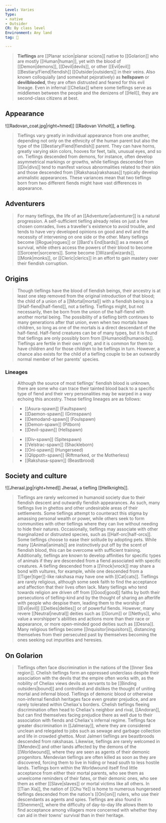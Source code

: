 ```yaml
---
Level: Varies
Type:
- native
- Outsider
CR: By class level
Environment: Any land
tag: 👹

---
```


> **Tieflings** are [[Planar scion|planar scions]] native to [[Golarion]] who are mostly [[Human|human]], yet with the blood of [[Demon|demons]], [[Devil|devils]], or other [[Evil|evil]] [[Bestiary/Fiend|fiendish]] [[Outsider|outsiders]] in their veins. Also known colloquially (and somewhat pejoratively) as **hellspawn** or **devilblooded**, they are often distrusted and feared for this evil lineage. Even in infernal [[Cheliax]] where some tieflings serve as middlemen between the people and the denizens of [[Hell]], they are second-class citizens at best.



## Appearance

![[Radovan_coat.jpg|right+hmed]] 
 [[Radovan Virholt]], a tiefling.
> Tieflings vary greatly in individual appearance from one another, depending not only on the ethnicity of the human parent but also the type of the [[Bestiary/Fiend|fiendish]] parent. They can have horns, greatly varying skin colors, hooves for feet, tails, unusual eyes, and so on. Tieflings descended from demons, for instance, often develop asymmetrical markings or growths, while tieflings descended from [[Div|divs]] tend to manifest various abnormalities related to their skin and those descended from [[Rakshasa|rakshasas]] typically develop animalistic appearances. These variances mean that two tieflings born from two different fiends might have vast differences in appearance.


## Adventurers

> For many tieflings, the life of an [[Adventurer|adventurer]] is a natural progression. A self-sufficient tiefling already relies on just a few chosen comrades, lives a traveller's existence to avoid trouble, and tends to have very developed opinions on good and evil and the necessity of intervening on one side or the other. Many tieflings become [[Rogue|rogues]] or [[Bard's End|bards]] as a means of survival, while others access the powers of their blood to become [[Sorcerer|sorcerers]]. Some become [[Wizard|wizards]], [[Monk|monks]], or [[Cleric|clerics]] in an effort to gain mastery over their fiendish corruption.


## Origins

> Though tieflings have the blood of fiendish beings, their ancestry is at least one step removed from the original introduction of that blood; the child of a union of a [[Mortal|mortal]] with a fiendish being is a [[Half-fiend|half-fiend]], not a tiefling. Tieflings might, but not necessarily, then be born from the union of the half-fiend with another mortal being. The possibility of a tiefling birth continues to many generations after that union, even when two mortals have children, so long as one of the mortals is a direct descendant of the half-fiend. Half-fiend creatures can be of many types, but it is found that tieflings are only possibly born from [[Humanoid|humanoids]].
> Tieflings are fertile in their own right, and it is common for them to have children and for those children to be tieflings in turn. However, a chance also exists for the child of a tiefling couple to be an outwardly normal member of her parents' species.


### Lineages

> Although the source of most tieflings' fiendish blood is unknown, there are some who can trace their tainted blood back to a specific type of fiend and their very personalities may be warped in a way echoing this ancestry. These tiefling lineages are as follows:















> - [[Asura-spawn]] (Faultspawn)
> - [[Daemon-spawn]] (Grimspawn)
> - [[Demodand-spawn]] (Foulspawn)
> - [[Demon-spawn]] (Pitborn)
> - [[Devil-spawn]] (Hellspawn)


> - [[Div-spawn]] (Spitespawn)
> - [[Velstrac-spawn]] (Shackleborn)
> - [[Oni-spawn]] (Hungerseed)
> - [[Qlippoth-spawn]] (Riftmarked, or the Motherless)
> - [[Rakshasa-spawn]] (Beastbrood)






## Society and culture

![[Jheraal.jpg|right+hmed]] 
 Jheraal, a tiefling [[Hellknights]].
> Tieflings are rarely welcomed in humanoid society due to their fiendish descent and outwardly fiendish appearances. As such, many tieflings live in ghettos and other undesirable areas of their settlements. Some tieflings attempt to counteract this stigma by amassing personal wealth or power, while others seek to form communities with other tieflings where they can live without needing to hide their natures. Occasionally, tieflings may associate with other marginalized or distrusted species, such as [[Half-orc|half-orcs]].
> Some tieflings choose to ease their solitude by adopting pets. While many [[Animal|animals]] are instinctively put off by the scent of fiendish blood, this can be overcome with sufficient training. Additionally, tieflings are known to develop affinities for specific types of animals if they are descended from a fiend associated with specific creatures. A tiefling descended from a [[Vrock|vrock]] may share a bond with vultures, for example, while one descended from a [[Tiger|tiger]]-like rakshasa may have one with [[Cat|cats]].
> Tieflings are rarely religious, although some seek faith to find the acceptance and affection that their lives often lack. Many tieflings who tend towards religion are driven off from [[Good|good]] faiths by both their persecutions of tiefling-kind and by the thought of sharing an afterlife with people who despise them, leading them to the worship of [[Evil|evil]] [[Deities|deities]] or of powerful fiends. However, many revere [[Neutral|neutral]] deities such as [[Gorum]] or [[Nethys]], who value a worshipper's abilities and actions more than their race or appearance, or more open-minded good deities such as [[Desna]]. Many religious tieflings become [[Inquisitor|inquisitors]], distancing themselves from their persecuted past by themselves becoming the ones seeking out impurities and heresies.


## On Golarion

> Tieflings often face discrimination in the nations of the [[Inner Sea region]]. Chelish tieflings form an oppressed underclass despite their association with the devils that the empire often works with, as the nobility of Cheliax views devils as servants to be [[Binding outsiders|bound]] and controlled and dislikes the thought of uniting mortal and infernal blood. Tieflings of demonic blood or otherwise non-infernal fiendish heritages face even greater prejudice, and are rarely tolerated within Cheliax's borders. Chelish tieflings fleeing discrimination often head to Cheliax's neighbor and rival, [[Andoran]], but can find themselves facing prejudice there as well due to their association with fiends and Cheliax's infernal regime.
> Tieflings face greater discrimination in [[Jalmeray]], where they are considered unclean and relegated to jobs such as sewage and garbage collection and life in crowded ghettos. Most Jalmeri tieflings are beastbroods descended from rakshasas.
> Likewise, tieflings are rarely welcomed in [[Mendev]] and other lands affected by the demons of the [[Worldwound]], where they are seen as agents of their demonic progenitors. Mendevian tieflings are often killed as soon as they are discovered, forcing them to live in hiding or head south to less hostile lands. Tieflings born within the Worldwound itself find little acceptance from either their mortal parents, who see them as unwelcome reminders of their fates, or their demonic ones, who see them as either [[Slave|slaves]] or mortal victims like all others.
> In [[Tian Xia]], the nation of [[Chu Ye]] is home to numerous hungerseed tieflings descended from the nation's [[Oni|oni]] rulers, who use their descendants as agents and spies. Tieflings are also found in [[Shenmen]], where the difficulty of day-to-day life allows them to find acceptance among villagers more concerned with whether they can aid in their towns' survival than in their heritage.








